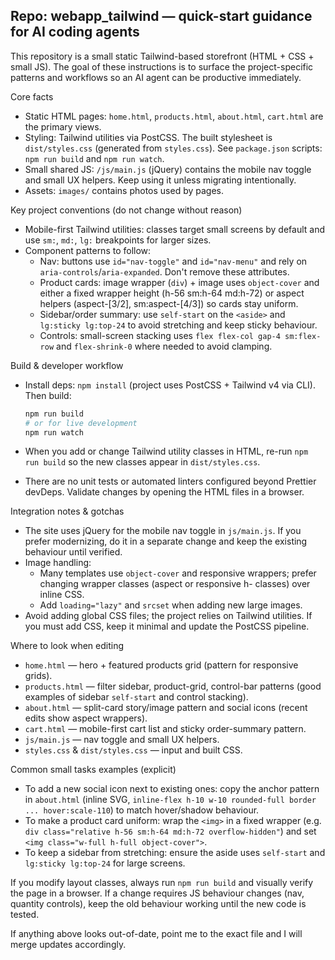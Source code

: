 ## Repo: webapp_tailwind — quick-start guidance for AI coding agents

This repository is a small static Tailwind-based storefront (HTML + CSS + small JS). The goal of these instructions is to surface the project-specific patterns and workflows so an AI agent can be productive immediately.

Core facts
- Static HTML pages: `home.html`, `products.html`, `about.html`, `cart.html` are the primary views.
- Styling: Tailwind utilities via PostCSS. The built stylesheet is `dist/styles.css` (generated from `styles.css`). See `package.json` scripts: `npm run build` and `npm run watch`.
- Small shared JS: `/js/main.js` (jQuery) contains the mobile nav toggle and small UX helpers. Keep using it unless migrating intentionally.
- Assets: `images/` contains photos used by pages.

Key project conventions (do not change without reason)
- Mobile-first Tailwind utilities: classes target small screens by default and use `sm:`, `md:`, `lg:` breakpoints for larger sizes.
- Component patterns to follow:
  - Nav: buttons use `id="nav-toggle"` and `id="nav-menu"` and rely on `aria-controls`/`aria-expanded`. Don't remove these attributes.
  - Product cards: image wrapper (`div`) + image uses `object-cover` and either a fixed wrapper height (h-56 sm:h-64 md:h-72) or aspect helpers (aspect-[3/2], sm:aspect-[4/3]) so cards stay uniform.
  - Sidebar/order summary: use `self-start` on the `<aside>` and `lg:sticky lg:top-24` to avoid stretching and keep sticky behaviour.
  - Controls: small-screen stacking uses `flex flex-col gap-4 sm:flex-row` and `flex-shrink-0` where needed to avoid clamping.

Build & developer workflow
- Install deps: `npm install` (project uses PostCSS + Tailwind v4 via CLI). Then build:

  ```powershell
  npm run build
  # or for live development
  npm run watch
  ```

- When you add or change Tailwind utility classes in HTML, re-run `npm run build` so the new classes appear in `dist/styles.css`.
- There are no unit tests or automated linters configured beyond Prettier devDeps. Validate changes by opening the HTML files in a browser.

Integration notes & gotchas
- The site uses jQuery for the mobile nav toggle in `js/main.js`. If you prefer modernizing, do it in a separate change and keep the existing behaviour until verified.
- Image handling:
  - Many templates use `object-cover` and responsive wrappers; prefer changing wrapper classes (aspect or responsive h- classes) over inline CSS.
  - Add `loading="lazy"` and `srcset` when adding new large images.
- Avoid adding global CSS files; the project relies on Tailwind utilities. If you must add CSS, keep it minimal and update the PostCSS pipeline.

Where to look when editing
- `home.html` — hero + featured products grid (pattern for responsive grids).
- `products.html` — filter sidebar, product-grid, control-bar patterns (good examples of sidebar `self-start` and control stacking).
- `about.html` — split-card story/image pattern and social icons (recent edits show aspect wrappers).
- `cart.html` — mobile-first cart list and sticky order-summary pattern.
- `js/main.js` — nav toggle and small UX helpers.
- `styles.css` & `dist/styles.css` — input and built CSS.

Common small tasks examples (explicit)
- To add a new social icon next to existing ones: copy the anchor pattern in `about.html` (inline SVG, `inline-flex h-10 w-10 rounded-full border ... hover:scale-110`) to match hover/shadow behaviour.
- To make a product card uniform: wrap the `<img>` in a fixed wrapper (e.g. `div class="relative h-56 sm:h-64 md:h-72 overflow-hidden"`) and set `<img class="w-full h-full object-cover">`.
- To keep a sidebar from stretching: ensure the aside uses `self-start` and `lg:sticky lg:top-24` for large screens.

If you modify layout classes, always run `npm run build` and visually verify the page in a browser. If a change requires JS behaviour changes (nav, quantity controls), keep the old behaviour working until the new code is tested.

If anything above looks out-of-date, point me to the exact file and I will merge updates accordingly.
